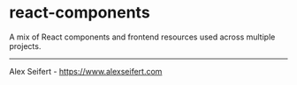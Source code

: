 # react-components
A mix of React components and frontend resources used across multiple projects.

---
Alex Seifert - https://www.alexseifert.com
